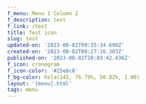 ```yaml
---
f_menu: Menu 1 Column 2
f_description: test
f_link: /test
title: Test icon
slug: test
updated-on: '2023-08-02T09:35:34.698Z'
created-on: '2023-08-02T09:27:16.303Z'
published-on: '2023-08-02T10:03:42.436Z'
f_icon: cronogram
f_icon-color: '#25e8c8'
f_bg-color: hsla(141, 76.79%, 50.82%, 1.00)
layout: '[menu].html'
tags: menu
---
```



